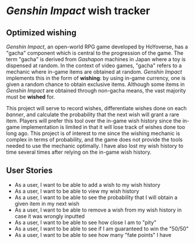 # *Genshin Impact* wish tracker

## Optimized wishing

*Genshin Impact*, an open-world RPG game developed by
HoYoverse, has a "gacha" component which is central
to the progression of the game. The term "gacha" 
is derived from *Gashapon* machines in Japan where
a toy is dispensed at random. In the context of
video games, "gacha" refers to a mechanic where in-game
items are obtained at random. *Genshin Impact*
implements this in the form of **wishing**: by using
in-game currency, one is given a random chance to 
obtain exclusive items. Although some items
in *Genshin Impact* are obtained through non-gacha
means, the vast majority must be **wished** for.


 This project will serve to record wishes, differentiate 
 wishes done on each *banner*, and calculate the probability 
 that the next wish will grant a rare item. Players will 
 prefer this tool over the in-game wish history since the 
 in-game implementation is limited in that it will
 lose track of wishes done too long ago. This project is of
 interest to me since the wishing mechanic is complex
 in terms of probability, and the game does not provide the
 tools needed to use the mechanic optimally. I have also 
 lost my wish history to time several times after relying 
 on the in-game wish history.
 

## User Stories

- As a user, I want to be able to add a wish to my wish history
- As a user, I want to be able to view my wish history
- As a user, I want to be able to see the probability that I will
obtain a given item in my next wish
- As a user, I want to be able to remove a wish from my wish history
in case it was wrongly inputted
- As a user, I want to be able to see how close I am to "pity"
- As a user, I want to be able to see if I am guaranteed to win
the "50/50"
- As a user, I want to be able to see how many "fate points" I have